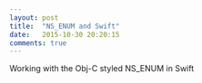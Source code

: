 ```yaml
---
layout: post
title:  "NS_ENUM and Swift"
date:   2015-10-30 20:20:15
comments: true
---
```


Working with the Obj-C styled NS_ENUM in Swift 